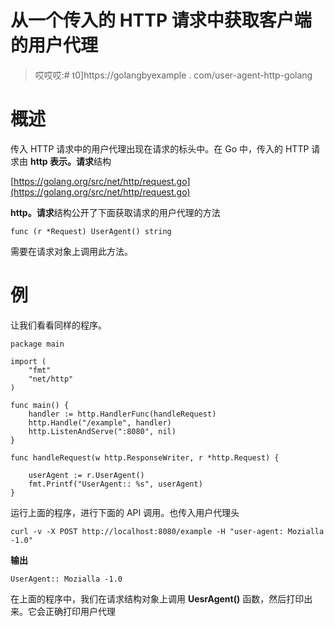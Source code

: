 # 从一个传入的 HTTP 请求中获取客户端的用户代理

> 哎哎哎:# t0]https://golangbyexample . com/user-agent-http-golang

# **概述**

传入 HTTP 请求中的用户代理出现在请求的标头中。在 Go 中，传入的 HTTP 请求由 **http 表示。请求**结构

[https://golang.org/src/net/http/request.go](https://golang.org/src/net/http/request.go)

**http。请求**结构公开了下面获取请求的用户代理的方法

```
func (r *Request) UserAgent() string
```

需要在请求对象上调用此方法。

# **例**

让我们看看同样的程序。

```
package main

import (
	"fmt"
	"net/http"
)

func main() {
	handler := http.HandlerFunc(handleRequest)
	http.Handle("/example", handler)
	http.ListenAndServe(":8080", nil)
}

func handleRequest(w http.ResponseWriter, r *http.Request) {

	userAgent := r.UserAgent()
	fmt.Printf("UserAgent:: %s", userAgent)
}
```

运行上面的程序，进行下面的 API 调用。也传入用户代理头

```
curl -v -X POST http://localhost:8080/example -H "user-agent: Mozialla -1.0"
```

**输出**

```
UserAgent:: Mozialla -1.0
```

在上面的程序中，我们在请求结构对象上调用 **UesrAgent()** 函数，然后打印出来。它会正确打印用户代理